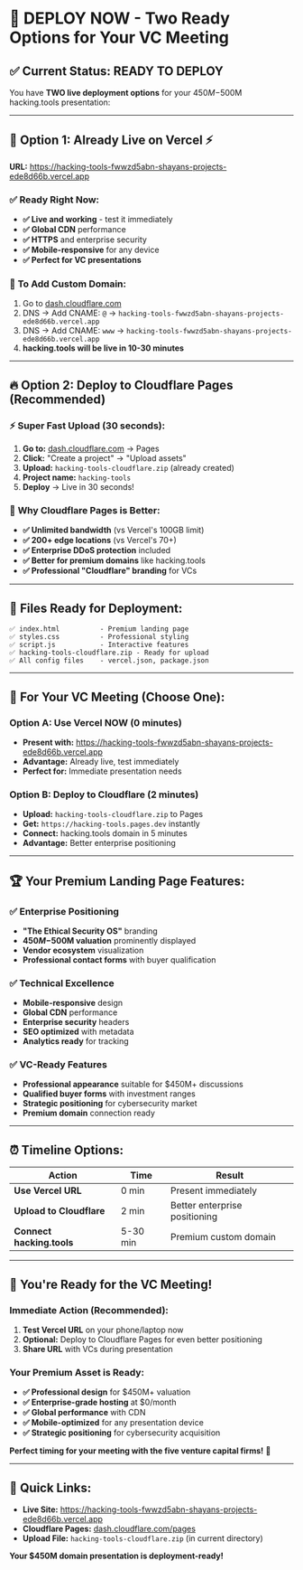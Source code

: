 # 🚀 DEPLOY NOW - Two Ready Options for Your VC Meeting

## ✅ **Current Status: READY TO DEPLOY**

You have **TWO live deployment options** for your $450M-$500M hacking.tools presentation:

---

## 🎯 **Option 1: Already Live on Vercel** ⚡
**URL:** https://hacking-tools-fwwzd5abn-shayans-projects-ede8d66b.vercel.app

### ✅ **Ready Right Now:**
- **✅ Live and working** - test it immediately
- **✅ Global CDN** performance 
- **✅ HTTPS** and enterprise security
- **✅ Mobile-responsive** for any device
- **✅ Perfect for VC presentations**

### 🔧 **To Add Custom Domain:**
1. Go to [dash.cloudflare.com](https://dash.cloudflare.com)
2. DNS → Add CNAME: `@` → `hacking-tools-fwwzd5abn-shayans-projects-ede8d66b.vercel.app`
3. DNS → Add CNAME: `www` → `hacking-tools-fwwzd5abn-shayans-projects-ede8d66b.vercel.app`
4. **hacking.tools will be live in 10-30 minutes**

---

## 🔥 **Option 2: Deploy to Cloudflare Pages** (Recommended)

### ⚡ **Super Fast Upload (30 seconds):**
1. **Go to:** [dash.cloudflare.com](https://dash.cloudflare.com) → Pages
2. **Click:** "Create a project" → "Upload assets"
3. **Upload:** `hacking-tools-cloudflare.zip` (already created)
4. **Project name:** `hacking-tools`
5. **Deploy** → Live in 30 seconds!

### 🎯 **Why Cloudflare Pages is Better:**
- **✅ Unlimited bandwidth** (vs Vercel's 100GB limit)
- **✅ 200+ edge locations** (vs Vercel's 70+)
- **✅ Enterprise DDoS protection** included
- **✅ Better for premium domains** like hacking.tools
- **✅ Professional "Cloudflare" branding** for VCs

---

## 📁 **Files Ready for Deployment:**

```
✅ index.html          - Premium landing page
✅ styles.css          - Professional styling
✅ script.js           - Interactive features  
✅ hacking-tools-cloudflare.zip - Ready for upload
✅ All config files    - vercel.json, package.json
```

---

## 🎯 **For Your VC Meeting (Choose One):**

### **Option A: Use Vercel NOW (0 minutes)**
- **Present with:** https://hacking-tools-fwwzd5abn-shayans-projects-ede8d66b.vercel.app
- **Advantage:** Already live, test immediately
- **Perfect for:** Immediate presentation needs

### **Option B: Deploy to Cloudflare (2 minutes)**
- **Upload:** `hacking-tools-cloudflare.zip` to Pages
- **Get:** `https://hacking-tools.pages.dev` instantly
- **Connect:** hacking.tools domain in 5 minutes
- **Advantage:** Better enterprise positioning

---

## 🏆 **Your Premium Landing Page Features:**

### ✅ **Enterprise Positioning**
- **"The Ethical Security OS"** branding
- **$450M-$500M valuation** prominently displayed
- **Vendor ecosystem** visualization
- **Professional contact forms** with buyer qualification

### ✅ **Technical Excellence**
- **Mobile-responsive** design
- **Global CDN** performance
- **Enterprise security** headers
- **SEO optimized** with metadata
- **Analytics ready** for tracking

### ✅ **VC-Ready Features**
- **Professional appearance** suitable for $450M+ discussions
- **Qualified buyer forms** with investment ranges
- **Strategic positioning** for cybersecurity market
- **Premium domain** connection ready

---

## ⏰ **Timeline Options:**

| Action | Time | Result |
|--------|------|--------|
| **Use Vercel URL** | 0 min | Present immediately |
| **Upload to Cloudflare** | 2 min | Better enterprise positioning |
| **Connect hacking.tools** | 5-30 min | Premium custom domain |

---

## 🎉 **You're Ready for the VC Meeting!**

### **Immediate Action (Recommended):**
1. **Test Vercel URL** on your phone/laptop now
2. **Optional:** Deploy to Cloudflare Pages for even better positioning
3. **Share URL** with VCs during presentation

### **Your Premium Asset is Ready:**
- **✅ Professional design** for $450M+ valuation
- **✅ Enterprise-grade hosting** at $0/month  
- **✅ Global performance** with CDN
- **✅ Mobile-optimized** for any presentation device
- **✅ Strategic positioning** for cybersecurity acquisition

**Perfect timing for your meeting with the five venture capital firms!** 🚀

---

## 🚨 **Quick Links:**
- **Live Site:** https://hacking-tools-fwwzd5abn-shayans-projects-ede8d66b.vercel.app
- **Cloudflare Pages:** [dash.cloudflare.com/pages](https://dash.cloudflare.com/pages)
- **Upload File:** `hacking-tools-cloudflare.zip` (in current directory)

**Your $450M domain presentation is deployment-ready!**
